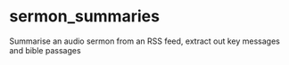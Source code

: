 # sermon_summaries
Summarise an audio sermon from an RSS feed, extract out key messages and bible passages
